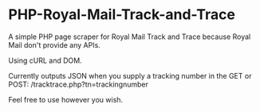 PHP-Royal-Mail-Track-and-Trace
==============================

A simple PHP page scraper for Royal Mail Track and Trace because Royal Mail don't provide any APIs.

Using cURL and DOM.

Currently outputs JSON when you supply a tracking number in the GET or POST: /tracktrace.php?tn=trackingnumber

Feel free to use however you wish.